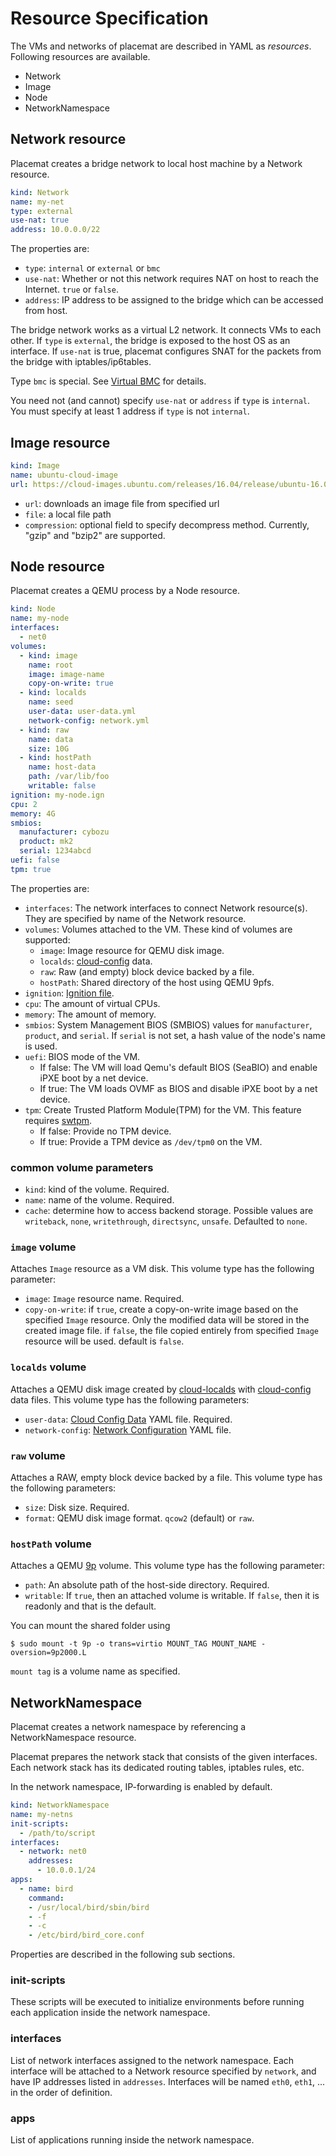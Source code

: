 Resource Specification
======================

The VMs and networks of placemat are described in YAML as *resources*.
Following resources are available.

* Network
* Image
* Node
* NetworkNamespace

Network resource
----------------

Placemat creates a bridge network to local host machine by a Network resource.

```yaml
kind: Network
name: my-net
type: external
use-nat: true
address: 10.0.0.0/22
```

The properties are:

- `type`: `internal` or `external` or `bmc`
- `use-nat`: Whether or not this network requires NAT on host to reach the Internet.  `true` or `false`.
- `address`: IP address to be assigned to the bridge which can be accessed from host.

The bridge network works as a virtual L2 network.  It connects VMs to each other.
If `type` is `external`, the bridge is exposed to the host OS as an interface.
If `use-nat` is true, placemat configures SNAT for the packets from the bridge
with iptables/ip6tables.

Type `bmc` is special.  See [Virtual BMC](virtual_bmc.md) for details.

You need not (and cannot) specify `use-nat` or `address` if `type` is `internal`.
You must specify at least 1 address if `type` is not `internal`.

Image resource
--------------

```yaml
kind: Image
name: ubuntu-cloud-image
url: https://cloud-images.ubuntu.com/releases/16.04/release/ubuntu-16.04-server-cloudimg-amd64-disk1.img
```

- `url`: downloads an image file from specified url
- `file`: a local file path
- `compression`: optional field to specify decompress method.  Currently, "gzip" and "bzip2" are supported.

Node resource
-------------

Placemat creates a QEMU process by a Node resource.

```yaml
kind: Node
name: my-node
interfaces:
  - net0
volumes:
  - kind: image
    name: root
    image: image-name
    copy-on-write: true
  - kind: localds
    name: seed
    user-data: user-data.yml
    network-config: network.yml
  - kind: raw
    name: data
    size: 10G
  - kind: hostPath
    name: host-data
    path: /var/lib/foo
    writable: false
ignition: my-node.ign
cpu: 2
memory: 4G
smbios:
  manufacturer: cybozu
  product: mk2
  serial: 1234abcd
uefi: false
tpm: true
```

The properties are:

- `interfaces`: The network interfaces to connect Network resource(s).  They are specified by name of the Network resource.
- `volumes`: Volumes attached to the VM.  These kind of volumes are supported:
    - `image`: Image resource for QEMU disk image.
    - `localds`: [cloud-config](http://cloudinit.readthedocs.io/en/latest/topics/format.html#cloud-config-data) data.
    - `raw`: Raw (and empty) block device backed by a file.
    - `hostPath`: Shared directory of the host using QEMU 9pfs.
- `ignition`: [Ignition file](https://coreos.com/ignition/docs/latest/configuration-v2_1.html).
- `cpu`: The amount of virtual CPUs.
- `memory`: The amount of memory.
- `smbios`: System Management BIOS (SMBIOS) values for `manufacturer`, `product`, and `serial`.  If `serial` is not set, a hash value of the node's name is used.
- `uefi`: BIOS mode of the VM.
    - If false: The VM will load Qemu's default BIOS (SeaBIO) and enable iPXE boot by a net device.
    - If true: The VM loads OVMF as BIOS and disable iPXE boot by a net device.
- `tpm`: Create Trusted Platform Module(TPM) for the VM. This feature requires [swtpm](https://github.com/stefanberger/swtpm).
    - If false: Provide no TPM device.
    - If true: Provide a TPM device as `/dev/tpm0` on the VM.

### common volume parameters
* `kind`: kind of the volume.  Required.
* `name`: name of the volume.  Required.
* `cache`: determine how to access backend storage. Possible values are `writeback`, `none`, `writethrough`, `directsync`, `unsafe`.  Defaulted to `none`.

### `image` volume

Attaches `Image` resource as a VM disk.
This volume type has the following parameter:

* `image`: `Image` resource name.  Required.
* `copy-on-write`: if `true`, create a copy-on-write image based on the specified `Image` resource.
Only the modified data will be stored in the created image file.
if `false`, the file copied entirely from specified `Image` resource will be used.
default is `false`.

### `localds` volume

Attaches a QEMU disk image created by [cloud-localds](https://manpages.debian.org/testing/cloud-image-utils/cloud-localds.1.en.html) with [cloud-config](http://cloudinit.readthedocs.io/en/latest/topics/format.html#cloud-config-data) data files.
This volume type has the following parameters:

* `user-data`: [Cloud Config Data](http://cloudinit.readthedocs.io/en/latest/topics/format.html#cloud-config-data) YAML file.  Required.
* `network-config`: [Network Configuration](http://cloudinit.readthedocs.io/en/latest/topics/network-config.html) YAML file.

### `raw` volume

Attaches a RAW, empty block device backed by a file.
This volume type has the following parameters:

* `size`: Disk size.  Required.
* `format`: QEMU disk image format.  `qcow2` (default) or `raw`.

### `hostPath` volume

Attaches a QEMU [9p](https://wiki.qemu.org/Documentation/9psetup) volume.
This volume type has the following parameter:

* `path`: An absolute path of the host-side directory.  Required.
* `writable`: If `true`, then an attached volume is writable. If `false`, then it is readonly and that is the default.

You can mount the shared folder using

```console
$ sudo mount -t 9p -o trans=virtio MOUNT_TAG MOUNT_NAME -oversion=9p2000.L
```

`mount tag` is a volume name as specified.

NetworkNamespace
----------------

Placemat creates a network namespace by referencing a NetworkNamespace resource.

Placemat prepares the network stack that consists of the given interfaces. Each network stack has its dedicated routing tables, iptables rules, etc.

In the network namespace, IP-forwarding is enabled by default.

```yaml
kind: NetworkNamespace
name: my-netns
init-scripts:
  - /path/to/script
interfaces:
  - network: net0
    addresses:
      - 10.0.0.1/24
apps:
  - name: bird
    command:
    - /usr/local/bird/sbin/bird
    - -f
    - -c
    - /etc/bird/bird_core.conf
```

Properties are described in the following sub sections.

### init-scripts

These scripts will be executed to initialize environments before running each application inside the network namespace.

### interfaces

List of network interfaces assigned to the network namespace. Each interface will be attached to a Network resource specified by `network`, and have IP addresses listed in `addresses`.
Interfaces will be named `eth0`, `eth1`, ... in the order of definition.

### apps

List of applications running inside the network namespace.

